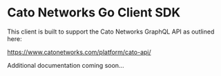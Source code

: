 # Cato Networks Go Client SDK

This client is built to support the Cato Networks GraphQL API as outlined here:

https://www.catonetworks.com/platform/cato-api/

Additional documentation coming soon...
